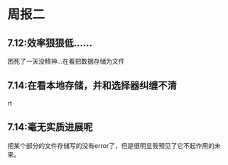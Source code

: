 # 周报二

## 7.12:效率狠狠低……

困死了一天没精神…在看把数据存储为文件

## 7.14:在看本地存储，并和选择器纠缠不清

rt

## 7.14:毫无实质进展呢

把某个部分的文件存储写的没有error了，但是很明显我预见了它不起作用的未来。
